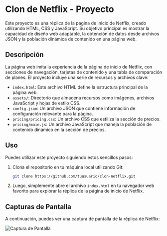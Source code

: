 # Clon de Netflix - Proyecto

Este proyecto es una réplica de la página de inicio de Netflix, creado utilizando HTML, CSS y JavaScript. Su objetivo principal es mostrar la capacidad de diseño web adaptable, la obtención de datos desde archivos JSON y la población dinámica de contenido en una página web.

## Descripción

La página web imita la experiencia de la página de inicio de Netflix, con secciones de navegación, tarjetas de contenido y una tabla de comparación de planes. El proyecto incluye una serie de recursos y archivos clave:

- `index.html`: Este archivo HTML define la estructura principal de la página web.
- `assets/`: Directorio que almacena recursos como imágenes, archivos JavaScript y hojas de estilo CSS.
- `config.json`: Un archivo JSON que contiene información de configuración relevante para la página.
- `pricing/pricing.css`: Un archivo CSS que estiliza la sección de precios.
- `pricing/main.js`: Un archivo JavaScript que maneja la población de contenido dinámico en la sección de precios.

## Uso

Puedes utilizar este proyecto siguiendo estos sencillos pasos:

1. Clona el repositorio en tu máquina local utilizando Git:

   ```bash
   git clone https://github.com/tuusuario/clon-netflix.git
   ```

2. Luego, simplemente abre el archivo `index.html` en tu navegador web favorito para explorar la réplica de la página de inicio de Netflix.

## Capturas de Pantalla

A continuación, puedes ver una captura de pantalla de la réplica de Netflix:

![Captura de Pantalla](screenshots/netflix-clone.png)
